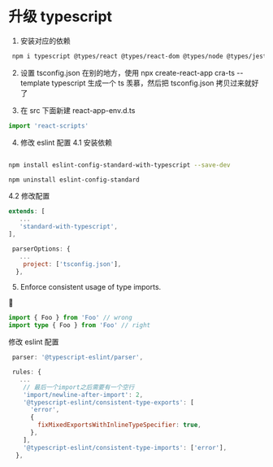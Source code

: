 # 升级 typescript

1. 安装对应的依赖

```bash
 npm i typescript @types/react @types/react-dom @types/node @types/jest
```

2. 设置 tsconfig.json
   在别的地方，使用 npx create-react-app cra-ts --template typescript 生成一个 ts 羡慕，然后把 tsconfig.json 拷贝过来就好了

3. 在 src 下面新建 react-app-env.d.ts

```ts
import 'react-scripts'
```

4. 修改 eslint 配置
   4.1 安装依赖

```bash

npm install eslint-config-standard-with-typescript --save-dev

npm uninstall eslint-config-standard

```

4.2 修改配置

```js
extends: [
   ...
   'standard-with-typescript',
],

 parserOptions: {
   ...
    project: ['tsconfig.json'],
  },

```

5. Enforce consistent usage of type imports.

🌰

```ts
import { Foo } from 'Foo' // wrong
import type { Foo } from 'Foo' // right
```

修改 eslint 配置

```js
 parser: '@typescript-eslint/parser',

 rules: {
   ...
    // 最后一个import之后需要有一个空行
    'import/newline-after-import': 2,
    '@typescript-eslint/consistent-type-exports': [
      'error',
      {
        fixMixedExportsWithInlineTypeSpecifier: true,
      },
    ],
    '@typescript-eslint/consistent-type-imports': ['error'],
  },

```
